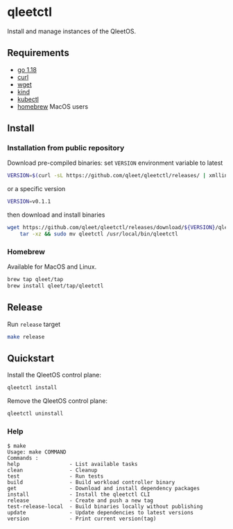# qleetctl

Install and manage instances of the QleetOS.

## Requirements
* [go 1.18](https://go.dev/doc/install)
* [curl](https://help.ubidots.com/en/articles/2165289-learn-how-to-install-run-curl-on-windows-macosx-linux)
* [wget](https://www.gnu.org/software/wget/)
* [kind](https://kind.sigs.k8s.io/docs/user/quick-start/#installation)
* [kubectl](https://kubernetes.io/docs/tasks/tools/#kubectl)
* [homebrew](https://brew.sh/) MacOS users

## Install

### Installation from public repository

Download pre-compiled binaries:
set `VERSION` environment variable to latest
```bash
VERSION=$(curl -sL https://github.com/qleet/qleetctl/releases/ | xmllint -html -xpath '//a[contains(@href, "releases")]/text()' - 2> /dev/null | grep -P '^v' | head -n1)
```
or a specific version
```bash
VERSION=v0.1.1
```
then download and install binaries
```bash
wget https://github.com/qleet/qleetctl/releases/download/${VERSION}/qleetctl_${VERSION}_$(echo $(uname))_$(uname -m).tar.gz -O - |\
    tar -xz && sudo mv qleetctl /usr/local/bin/qleetctl
```

### Homebrew
Available for MacOS and Linux.

```bash
brew tap qleet/tap
brew install qleet/tap/qleetctl
```

## Release
Run `release` target
```bash
make release
```

## Quickstart

Install the QleetOS control plane:

```bash
qleetctl install
```

Remove the QleetOS control plane:

```bash
qleetctl uninstall
```

### Help

```text
$ make
Usage: make COMMAND
Commands :
help                - List available tasks
clean               - Cleanup
test                - Run tests
build               - Build workload controller binary
get                 - Download and install dependency packages
install             - Install the qleetctl CLI
release             - Create and push a new tag
test-release-local  - Build binaries locally without publishing
update              - Update dependencies to latest versions
version             - Print current version(tag)
```
